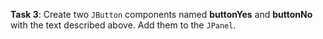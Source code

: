 **Task 3**: Create two `JButton` components named **buttonYes** and **buttonNo** with the text described above. Add them to the `JPanel`.
